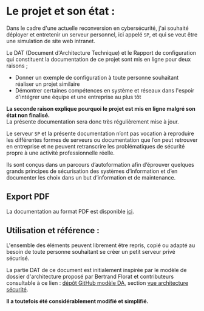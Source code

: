 # Le projet et son état : 

Dans le cadre d'une actuelle reconversion en cybersécurité, j'ai souhaité déployer et entretenir un serveur personnel, ici appelé `SP`, et qui se veut être une simulation de site web intranet.  

Le DAT (Document d'Architecture Technique) et le Rapport de configuration qui constituent la documentation de ce projet sont mis en ligne pour deux raisons ;  
- Donner un exemple de configuration à toute personne souhaitant réaliser un projet similaire
- Démontrer certaines compétences en système et réseaux dans l'espoir d'intégrer une équipe et une entreprise au plus tôt  

**La seconde raison explique pourquoi le projet est mis en ligne malgré son état non finalisé.**    
La présente documentation sera donc très régulièrement mise à jour.

Le serveur `SP` et la présente documentation n’ont pas vocation à reproduire les différentes formes de serveurs ou documentation que l’on peut retrouver en entreprise et ne peuvent retranscrire les problématiques de sécurité propre à une activité professionnelle réelle.  

Ils sont conçus dans un parcours d’autoformation afin d’éprouver quelques grands principes de sécurisation des systèmes d’information et d’en documenter les choix dans un but d’information et de maintenance.  

## Export PDF  

La documentation au format PDF est disponible [ici](https://tvernet.github.io/Demo_systemes_et_reseaux-DAT_et_Rapport_de_configuration/document.pdf).

## Utilisation et référence : 

L'ensemble des éléments peuvent librement être repris, copié ou adapté au besoin de toute personne souhaitant se créer un petit serveur privé sécurisé.  

La partie DAT de ce document est initialement inspirée par le modèle de dossier d'architecture proposé par Bertrand Florat et contributeurs consultable à ce lien : [dépôt GitHub modèle DA](https://github.com/bflorat/modele-da), section [vue architecture sécurité](https://github.com/bflorat/modele-da/blob/master/vue-architecture-securite.adoc).  

**Il a toutefois été considérablement modifié et simplifié.**  
